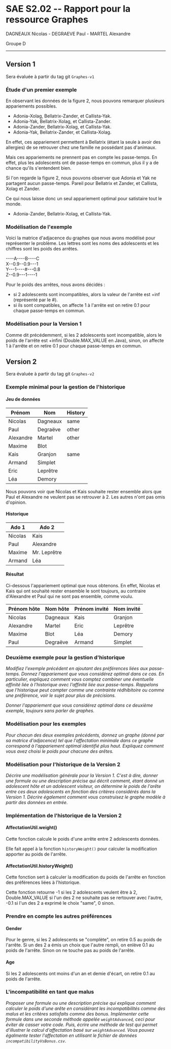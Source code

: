 SAE S2.02 -- Rapport pour la ressource Graphes
===

DAGNEAUX Nicolas - DEGRAEVE Paul -  MARTEL Alexandre

Groupe D
___

Version 1
---

Sera évaluée à partir du tag git `Graphes-v1`

### Étude d'un premier exemple

En observant les données de la figure 2, nous pouvons remarquer plusieurs appariements possibles.

- Adonia-Xolag, Bellatrix-Zander, et Callista-Yak.
- Adonia-Yak, Bellatrix-Xolag, et Callista-Zander.
- Adonia-Zander, Bellatrix-Xolag, et Callista-Yak.
- Adonia-Yak, Bellatrix-Zander, et Callista-Xolag.

En effet, ces appariement permettent à Bellatrix (étant la seule à avoir des allergies) de se retrouver chez une famille ne possédant pas d'animaux.

Mais ces appariements ne prennent pas en compte les passe-temps. En effet, plus les adolescents ont de passe-temps en commun, plus il y a de chance qu'ils s'entendent bien. 

Si l'on regarde la figure 2, nous pouvons observer que Adonia et Yak ne partagent aucun passe-temps. Pareil pour Bellatrix et Zander, et Callista, Xolag et Zander.

Ce qui nous laisse donc un seul appariement optimal pour satistaire tout le monde.

- Adonia-Zander, Bellatrix-Xolag, et Callista-Yak.

### Modélisation de l'exemple

Voici la matrice d'adjacence du graphes que nous avons modélisé pour représenter le problème. Les lettres sont les noms des adolescents et les chiffres sont les poids des arrêtes.

----A----B----C\
X--0.9--0.9---1\
Y---1----#---0.8\
Z--0.9---1----1

Pour le poids des arrêtes, nous avons décidés :

- si 2 adolescents sont incompatibles, alors la valeur de l'arrête est +inf (représenté par le #).
- si ils sont compatibles, on affecte 1 à l'arrête est on retire 0.1 pour chaque passe-temps en commun.

### Modélisation pour la Version 1

Comme dit précédemment, si les 2 adolescents sont incompatible, alors le poids de l'arrête est +infini (Double.MAX_VALUE en Java), sinon, on affecte 1 à l'arrête et on retire 0.1 pour chaque passe-temps en commun.

Version 2
---

Sera évaluée à partir du tag git `Graphes-v2`

### Exemple minimal pour la gestion de l'historique

#### Jeu de données

| Prénom       	| Nom    	| History 	|
|-----------	|-----------	|---------	|
| Nicolas   	| Dagneaux  	| same    	|
| Paul      	| Degraëve 	| other   	|
| Alexandre 	| Martel    	| other   	|
| Maxime 	| Blot    	|    	|
| Kais      	| Granjon   	| same    	|
| Armand    	| Simplet   	|         	|
| Eric      	| Leprêtre 	|         	|
| Léa       	| Demory    	|         	|

Nous pouvons voir que Nicolas et Kais souhaite rester ensemble alors que Paul et Alexandre ne veulent pas se retrouver à 2. Les autres n'ont pas omis d'opinion.

#### Historique

| Ado 1    | Ado 2        |
|--------- |--------      |
| Nicolas  | Kais         |
| Paul     | Alexandre    |
| Maxime   | Mr. Leprêtre |
| Armand   | Léa          |

#### Résultat

Ci-dessous l'appariement optimal que nous obtenons. En effet, Nicolas et Kais qui ont souhaité rester ensemble le sont toujours, au contraire d'Alexandre et Paul qui ne sont pas ensemble, comme voulu.

| Prénom hôte 	| Nom hôte 	| Prénom invité 	| Nom invité 	|
|--------------	|-----------	|---------------	|------------	|
| Nicolas      	| Dagneaux  	| Kais          	| Granjon    	|
| Alexandre    	| Martel    	| Eric          	| Leprêtre  	|
| Maxime       	| Blot      	| Léa           	| Demory     	|
| Paul         	| Degraëve 	| Armand        	| Simplet    	|


### Deuxième exemple pour la gestion d'historique

*Modifiez l'exemple précédent en ajoutant des préférences liées aux passe-temps. Donnez l'appariement que vous considérez optimal dans ce cas. En particulier, expliquez comment vous comptez combiner une éventuelle affinité liée à l'historique avec l'affinité liée aux passe-temps. Rappelons que l'historique peut compter comme une contrainte rédhibitoire ou comme une préférence, voir le sujet pour plus de précisions.*

*Donner l'appariement que vous considérez optimal dans ce deuxième exemple, toujours sans parler de graphes.*

### Modélisation pour les exemples

*Pour chacun des deux exemples précédents, donnez un graphe (donné par sa matrice d'adjacence) tel que l'affectation minimale dans ce graphe correspond à l'appariement optimal identifié plus haut. Expliquez comment vous avez choisi le poids pour chacune des arêtes.*

### Modélisation pour l'historique de la Version 2

*Décrire une modélisation générale pour la Version 1. C'est à dire, donner une formule ou une description précise qui décrit comment, étant donné un adolescent hôte et un adolescent visiteur, on détermine le poids de l'arête entre ces deux adolescents en fonction des critères considérés dans la Version 1. Décrire également comment vous construisez le graphe modèle à partir des données en entrée.*

### Implémentation de l'historique de la Version 2

#### AffectationUtil.weight()

Cette fonction calcule le poids d'une arrête entre 2 adolescents données.

Elle fait appel à la fonction `historyWeight()` pour calculer la modification apporter au poids de l'arrête.

#### AffectationUtil.historyWeight()

Cette fonction sert à calculer la modification du poids de l'arrête en fonction des préférences liées à l'historique.

Cette fonction retourne -1 si les 2 adolescents veulent être à 2, Double.MAX_VALUE si l'un des 2 ne souhaite pas se rertouver avec l'autre, -0.1 si l'un des 2 a exprimé le choix "same", 0 sinon.

### Prendre en compte les autres préférences

#### Gender

Pour le genre, si les 2 adolescents se "complète", on retire 0.5 au poids de l'arrête. Si un des 2 a émis un choix que l'autre rempli, on enlève 0.1 au poids de l'arrête. Sinon on ne touche pas au poids de l'arrête.

#### Age

Si les 2 adolescents ont moins d'un an et demie d'écart, on retire 0.1 au poids de l'arrête.

### L'incompatibilité en tant que malus

*Proposer une formule ou une description précise qui explique comment calculer le poids d'une arête en considérant les incompatibilités comme des malus et les critères satisfaits comme des bonus. Implémenter cette formule dans une seconde méthode appelée `weightAdvanced`, ceci pour éviter de casser votre code. Puis, écrire une méthode de test qui permet d'illustrer le calcul d'affectation basé sur `weightAdvanced`. Vous pouvez égalmente tester l'affectation en utilisant le fichier de données `incompatibilityVsBonus.csv`.*

